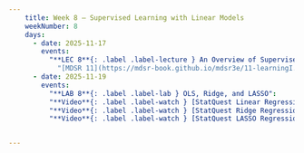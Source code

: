 ```yaml
---
    title: Week 8 – Supervised Learning with Linear Models
    weekNumber: 8
    days:
      - date: 2025-11-17
        events:
          "**LEC 8**{: .label .label-lecture } An Overview of Supervised Learning": 
            "[MDSR 11](https://mdsr-book.github.io/mdsr3e/11-learningI.html)"
      - date: 2025-11-19
        events:
          "**LAB 8**{: .label .label-lab } OLS, Ridge, and LASSO":
          "**Video**{: .label .label-watch } [StatQuest Linear Regression](https://www.youtube.com/watch?v=7ArmBVF2dCs)":
          "**Video**{: .label .label-watch } [StatQuest Ridge Regression](https://www.youtube.com/watch?v=Q81RR3yKn30)":
          "**Video**{: .label .label-watch } [StatQuest LASSO Regression](https://www.youtube.com/watch?v=NGf0voTMlcs)":


---
```

